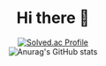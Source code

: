 

<!--
**gkdud583/gkdud583** is a ✨ _special_ ✨ repository because its `README.md` (this file) appears on your GitHub profile.

Here are some ideas to get you started:

- 🔭 I’m currently working on ...
- 🌱 I’m currently learning ...
- 👯 I’m looking to collaborate on ...
- 🤔 I’m looking for help with ...
- 💬 Ask me about ...
- 📫 How to reach me: ...
- 😄 Pronouns: ...
- ⚡ Fun fact: ...
-->
<div align="center">
 
 <h1> Hi there 👋</h1>
 </div>
<div align="center">
 
<!--   ![header](https://capsule-render.vercel.app/api?type=wave&color=auto&height=300&section=header&text=ha%20young&fontSize=90) -->
[![Solved.ac Profile](http://mazassumnida.wtf/api/generate_badge?boj=gkdud583)](https://solved.ac/yoon828990)<br/>
![Anurag's GitHub stats](https://github-readme-stats.vercel.app/api?username=gkdud583&show_icons=true&theme=radical)
</div>
